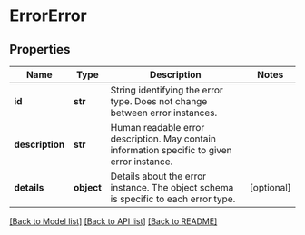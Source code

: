 # ErrorError

## Properties
Name | Type | Description | Notes
------------ | ------------- | ------------- | -------------
**id** | **str** | String identifying the error type. Does not change between error instances. | 
**description** | **str** | Human readable error description. May contain information specific to given error instance. | 
**details** | **object** | Details about the error instance. The object schema is specific to each error type. | [optional] 

[[Back to Model list]](../README.md#documentation-for-models) [[Back to API list]](../README.md#documentation-for-api-endpoints) [[Back to README]](../README.md)

